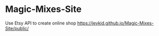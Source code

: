 # Magic-Mixes-Site
Use Etsy API to create online shop
https://jevkid.github.io/Magic-Mixes-Site/public/
